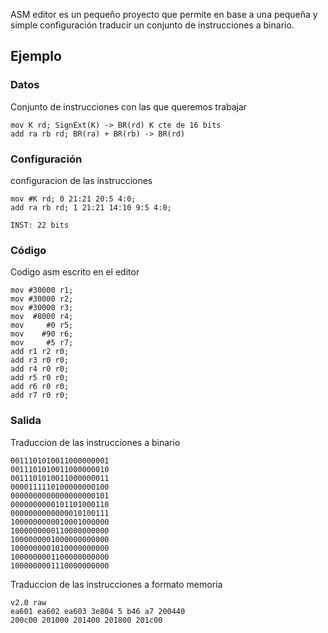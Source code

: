 ASM editor es un pequeño proyecto que permite en base a una pequeña y simple configuración traducir un conjunto de instrucciones a binario.

## Ejemplo

### Datos
Conjunto de instrucciones con las que queremos trabajar
```asm=
mov K rd; SignExt(K) -> BR(rd) K cte de 16 bits
add ra rb rd; BR(ra) + BR(rb) -> BR(rd)
```

### Configuración
configuracion de las instrucciones
```asm=
mov #K rd; 0 21:21 20:5 4:0;
add ra rb rd; 1 21:21 14:10 9:5 4:0;
```
```
INST: 22 bits
```

### Código
Codigo asm escrito en el editor
```asm=
mov #30000 r1;
mov #30000 r2;
mov #30000 r3;
mov  #8000 r4;
mov     #0 r5;
mov    #90 r6;
mov     #5 r7;
add r1 r2 r0;
add r3 r0 r0;
add r4 r0 r0;
add r5 r0 r0;
add r6 r0 r0;
add r7 r0 r0;
```

### Salida
Traduccion de las instrucciones a binario
```
0011101010011000000001
0011101010011000000010
0011101010011000000011
0000111110100000000100
0000000000000000000101
0000000000101101000110
0000000000000010100111
1000000000010001000000
1000000000110000000000
1000000001000000000000
1000000001010000000000
1000000001100000000000
1000000001110000000000
```

Traduccion de las instrucciones a formato memoria
```
v2.0 raw
ea601 ea602 ea603 3e804 5 b46 a7 200440
200c00 201000 201400 201800 201c00
```

